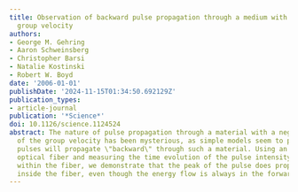 ```yaml
---
title: Observation of backward pulse propagation through a medium with a negative
  group velocity
authors:
- George M. Gehring
- Aaron Schweinsberg
- Christopher Barsi
- Natalie Kostinski
- Robert W. Boyd
date: '2006-01-01'
publishDate: '2024-11-15T01:34:50.692129Z'
publication_types:
- article-journal
publication: '*Science*'
doi: 10.1126/science.1124524
abstract: The nature of pulse propagation through a material with a negative value
  of the group velocity has been mysterious, as simple models seem to predict that
  pulses will propagate \"backward\" through such a material. Using an erbium-doped
  optical fiber and measuring the time evolution of the pulse intensity at many points
  within the fiber, we demonstrate that the peak of the pulse does propagate backward
  inside the fiber, even though the energy flow is always in the forward direction.
---
```

